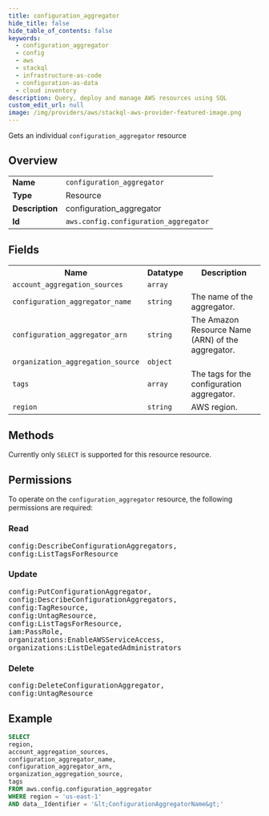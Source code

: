 ```yaml
---
title: configuration_aggregator
hide_title: false
hide_table_of_contents: false
keywords:
  - configuration_aggregator
  - config
  - aws
  - stackql
  - infrastructure-as-code
  - configuration-as-data
  - cloud inventory
description: Query, deploy and manage AWS resources using SQL
custom_edit_url: null
image: /img/providers/aws/stackql-aws-provider-featured-image.png
---
```

Gets an individual <code>configuration_aggregator</code> resource

## Overview
<table><tbody>
<tr><td><b>Name</b></td><td><code>configuration_aggregator</code></td></tr>
<tr><td><b>Type</b></td><td>Resource</td></tr>
<tr><td><b>Description</b></td><td>configuration_aggregator</td></tr>
<tr><td><b>Id</b></td><td><code>aws.config.configuration_aggregator</code></td></tr>
</tbody></table>

## Fields
<table><tbody>
<tr><th>Name</th><th>Datatype</th><th>Description</th></tr>
<tr><td><code>account_aggregation_sources</code></td><td><code>array</code></td><td></td></tr>
<tr><td><code>configuration_aggregator_name</code></td><td><code>string</code></td><td>The name of the aggregator.</td></tr>
<tr><td><code>configuration_aggregator_arn</code></td><td><code>string</code></td><td>The Amazon Resource Name (ARN) of the aggregator.</td></tr>
<tr><td><code>organization_aggregation_source</code></td><td><code>object</code></td><td></td></tr>
<tr><td><code>tags</code></td><td><code>array</code></td><td>The tags for the configuration aggregator.</td></tr>
<tr><td><code>region</code></td><td><code>string</code></td><td>AWS region.</td></tr>

</tbody></table>

## Methods
Currently only <code>SELECT</code> is supported for this resource resource.

## Permissions

To operate on the <code>configuration_aggregator</code> resource, the following permissions are required:

### Read
<pre>
config:DescribeConfigurationAggregators,
config:ListTagsForResource</pre>

### Update
<pre>
config:PutConfigurationAggregator,
config:DescribeConfigurationAggregators,
config:TagResource,
config:UntagResource,
config:ListTagsForResource,
iam:PassRole,
organizations:EnableAWSServiceAccess,
organizations:ListDelegatedAdministrators</pre>

### Delete
<pre>
config:DeleteConfigurationAggregator,
config:UntagResource</pre>


## Example
```sql
SELECT
region,
account_aggregation_sources,
configuration_aggregator_name,
configuration_aggregator_arn,
organization_aggregation_source,
tags
FROM aws.config.configuration_aggregator
WHERE region = 'us-east-1'
AND data__Identifier = '&lt;ConfigurationAggregatorName&gt;'
```
